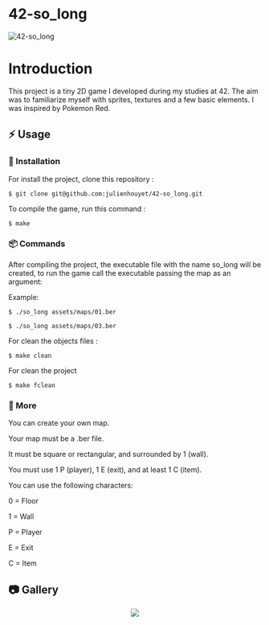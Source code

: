 # 42-so_long

![42-so_long](https://socialify.git.ci/julienhouyet/42-so_long/image?language=1&logo=https%3A%2F%2Fgithub.com%2Fayogun%2F42-project-badges%2Fblob%2Fmain%2Fbadges%2Fso_longm.png%3Fraw%3Dtrue&name=1&owner=1&pattern=Circuit%20Board&theme=Auto)

# Introduction

This project is a tiny 2D game I developed during my studies at 42. The aim was to familiarize myself with sprites, textures and a few basic elements. I was inspired by Pokemon Red.

## :zap: Usage

###  :electric_plug: Installation

For install the project, clone this repository :

```
$ git clone git@github.com:julienhouyet/42-so_long.git
```

To compile the game, run this command :

```
$ make
```

###  :package: Commands

After compiling the project, the executable file with the name so_long will be created, to run the game call the executable passing the map as an argument:

Example:

```
$ ./so_long assets/maps/01.ber
```

```
$ ./so_long assets/maps/03.ber
```

For clean the objects files :

```
$ make clean
```

For clean the project

```
$ make fclean
```

###  :notebook: More

You can create your own map.

Your map must be a .ber file. 

It must be square or rectangular, and surrounded by 1 (wall). 

You must use 1 P (player), 1 E (exit), and at least 1 C (item).

You can use the following characters:

0 = Floor

1 = Wall

P = Player

E = Exit

C = Item

##  :camera: Gallery

<p align="center">
  <img src="https://i.ibb.co/FYQKSLn/Screenshot-2023-12-21-at-11-50-33.png">
</p>
